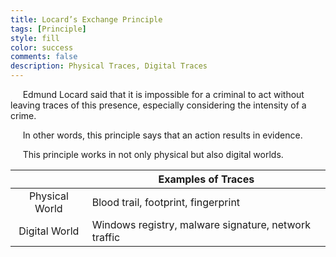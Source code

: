 ```yaml
---
title: Locard’s Exchange Principle
tags: [Principle]
style: fill
color: success
comments: false
description: Physical Traces, Digital Traces
---
```

&nbsp;&nbsp;&nbsp;&nbsp;&nbsp;Edmund Locard said that it is impossible for a criminal to act without leaving traces of this presence, especially considering the intensity of a crime.

&nbsp;&nbsp;&nbsp;&nbsp;&nbsp;In other words, this principle says that an action results in evidence.

&nbsp;&nbsp;&nbsp;&nbsp;&nbsp;This principle works in not only physical but also digital worlds.

| | <center> Examples of Traces</center> |
| :-: | :-- |
| Physical World | Blood trail, footprint, fingerprint |
| Digital World | Windows registry, malware signature, network traffic|
